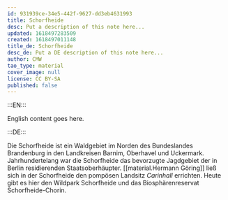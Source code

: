 ```yaml
---
id: 931939ce-34e5-442f-9627-dd3eb4631993
title: Schorfheide
desc: Put a description of this note here...
updated: 1618497283509
created: 1618497011148
title_de: Schorfheide
desc_de: Put a DE description of this note here...
author: CMW
tao_type: material
cover_image: null
license: CC BY-SA
published: false
---
```


:::EN:::

English content goes here.

:::DE:::

Die Schorfheide ist ein Waldgebiet im Norden des Bundeslandes Brandenburg in den Landkreisen Barnim, Oberhavel und Uckermark. Jahrhundertelang war die Schorfheide das bevorzugte Jagdgebiet der in Berlin residierenden Staatsoberhäupter. [[material.Hermann Göring]] ließ sich in der Schorfheide den pompösen Landsitz _Carinhall_ errichten. Heute gibt es hier den Wildpark Schorfheide und das Biosphärenreservat Schorfheide-Chorin.
